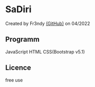 # SaDiri

Created by Fr3ndy [(GitHub)](https://github.com/Fr3ndy) on 04/2022

## Programm

JavaScript
HTML
CSS(Bootstrap v5.1)

## Licence
free use